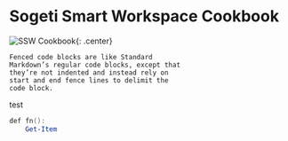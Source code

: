 # Sogeti Smart Workspace Cookbook

![SSW Cookbook](/assets/img/cover.png "SSW Cookbook"){: .center}



```
Fenced code blocks are like Standard
Markdown’s regular code blocks, except that
they’re not indented and instead rely on
start and end fence lines to delimit the
code block.
```

test

```powershell
def fn():
    Get-Item
```
